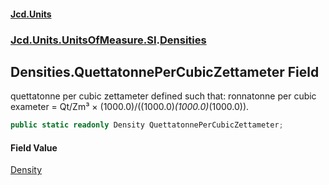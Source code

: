 #### [Jcd.Units](index.md 'index')

### [Jcd.Units.UnitsOfMeasure.SI](Jcd.Units.UnitsOfMeasure.SI.md 'Jcd.Units.UnitsOfMeasure.SI').[Densities](Densities.md 'Jcd.Units.UnitsOfMeasure.SI.Densities')

## Densities.QuettatonnePerCubicZettameter Field

quettatonne per cubic zettameter defined such that: ronnatonne per cubic exameter = Qt/Zm³ ×
(1000.0)/((1000.0)*(1000.0)*(1000.0)).

```csharp
public static readonly Density QuettatonnePerCubicZettameter;
```

#### Field Value

[Density](Density.md 'Jcd.Units.UnitTypes.Density')